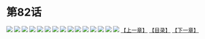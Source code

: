# 第82话
![](https://s1.baozimh.com/scomic/yuekanshaonuyeqijun-chunquan/0/86-yeds/1.jpg)
![](https://s1.baozimh.com/scomic/yuekanshaonuyeqijun-chunquan/0/86-yeds/2.jpg)
![](https://s1.baozimh.com/scomic/yuekanshaonuyeqijun-chunquan/0/86-yeds/3.jpg)
![](https://s1.baozimh.com/scomic/yuekanshaonuyeqijun-chunquan/0/86-yeds/4.jpg)
![](https://s1.baozimh.com/scomic/yuekanshaonuyeqijun-chunquan/0/86-yeds/5.jpg)
![](https://s1.baozimh.com/scomic/yuekanshaonuyeqijun-chunquan/0/86-yeds/6.jpg)
![](https://s1.baozimh.com/scomic/yuekanshaonuyeqijun-chunquan/0/86-yeds/7.jpg)
![](https://s1.baozimh.com/scomic/yuekanshaonuyeqijun-chunquan/0/86-yeds/8.jpg)
![](https://s1.baozimh.com/scomic/yuekanshaonuyeqijun-chunquan/0/86-yeds/9.jpg)
![](https://s1.baozimh.com/scomic/yuekanshaonuyeqijun-chunquan/0/86-yeds/10.jpg)
![](https://s1.baozimh.com/scomic/yuekanshaonuyeqijun-chunquan/0/86-yeds/11.jpg)
![](https://s1.baozimh.com/scomic/yuekanshaonuyeqijun-chunquan/0/86-yeds/12.jpg)
![](https://s1.baozimh.com/scomic/yuekanshaonuyeqijun-chunquan/0/86-yeds/13.jpg)
![](https://s1.baozimh.com/scomic/yuekanshaonuyeqijun-chunquan/0/86-yeds/14.jpg)
![](https://s1.baozimh.com/scomic/yuekanshaonuyeqijun-chunquan/0/86-yeds/15.jpg)
[【上一章】](./86.md)
[【目录】](./README.md)
[【下一章】](./88.md)
